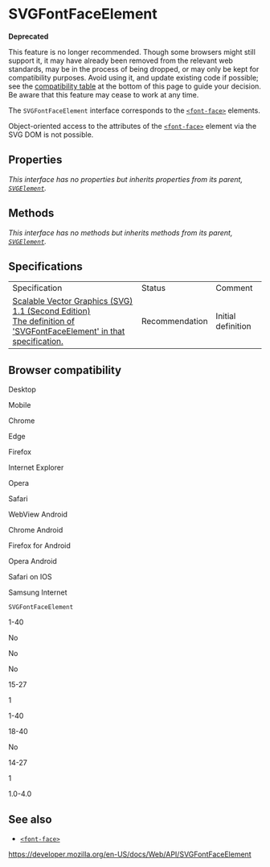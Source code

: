 SVGFontFaceElement
==================

**Deprecated**

This feature is no longer recommended. Though some browsers might still support it, it may have already been removed from the relevant web standards, may be in the process of being dropped, or may only be kept for compatibility purposes. Avoid using it, and update existing code if possible; see the [compatibility table](#browser_compatibility) at the bottom of this page to guide your decision. Be aware that this feature may cease to work at any time.

The `SVGFontFaceElement` interface corresponds to the [`<font-face>`](https://developer.mozilla.org/en-US/docs/Web/SVG/Element/font-face) elements.

Object-oriented access to the attributes of the [`<font-face>`](https://developer.mozilla.org/en-US/docs/Web/SVG/Element/font-face) element via the SVG DOM is not possible.

Properties
----------

*This interface has no properties but inherits properties from its parent, [`SVGElement`](svgelement).*

Methods
-------

*This interface has no methods but inherits methods from its parent, [`SVGElement`](svgelement).*

Specifications
--------------

<table><tbody><tr class="odd"><td>Specification</td><td>Status</td><td>Comment</td></tr><tr class="even"><td><a href="https://www.w3.org/TR/SVG11/fonts.html#InterfaceSVGFontFaceElement">Scalable Vector Graphics (SVG) 1.1 (Second Edition)<br />
<span class="small">The definition of 'SVGFontFaceElement' in that specification.</span></a></td><td><span class="spec-rec">Recommendation</span></td><td>Initial definition</td></tr></tbody></table>

Browser compatibility
---------------------

Desktop

Mobile

Chrome

Edge

Firefox

Internet Explorer

Opera

Safari

WebView Android

Chrome Android

Firefox for Android

Opera Android

Safari on IOS

Samsung Internet

`SVGFontFaceElement`

1-40

No

No

No

15-27

1

1-40

18-40

No

14-27

1

1.0-4.0

See also
--------

-   [`<font-face>`](https://developer.mozilla.org/en-US/docs/Web/SVG/Element/font-face)

<a href="https://developer.mozilla.org/en-US/docs/Web/API/SVGFontFaceElement" class="_attribution-link">https://developer.mozilla.org/en-US/docs/Web/API/SVGFontFaceElement</a>

